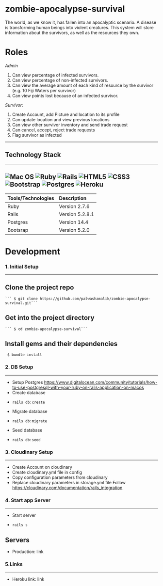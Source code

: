 # zombie-apocalypse-survival
The world, as we know it, has fallen into an apocalyptic scenario. A disease is transforming human beings into violent creatures. This system will store information about the survivors, as well as the resources they own.
# **Roles**
*Admin*
1. Can view percentage of infected survivors.
2. Can view percentage of non-infected survivors.
3. Can view the average amount of each kind of resource by the survivor (e.g. 10 Fiji Waters per survivor)
4. Can view points lost because of an infected survivor.

*Survivor*:
1. Create Account, add Picture and location to its profile
2. Can update location and view previous locations
3. Can view other survivor inventory and send trade request
4. Can cancel, accept, reject trade requests
5. Flag survivor as infected
---
## Technology Stack
---
![Mac OS](https://img.shields.io/badge/mac%20os-000000?style=for-the-badge&logo=macos&logoColor=F0F0F0)
![Ruby](https://img.shields.io/badge/ruby-%23CC342D.svg?style=for-the-badge&logo=ruby&logoColor=white)
![Rails](https://img.shields.io/badge/rails-%23CC0000.svg?style=for-the-badge&logo=ruby-on-rails&logoColor=white)
![HTML5](https://img.shields.io/badge/html5-%23E34F26.svg?style=for-the-badge&logo=html5&logoColor=white)
![CSS3](https://img.shields.io/badge/css3-%231572B6.svg?style=for-the-badge&logo=css3&logoColor=white)
![Bootstrap](https://img.shields.io/badge/Bootstrap-563D7C?style=for-the-badge&logo=bootstrap&logoColor=white)
![Postgres](https://img.shields.io/badge/postgres-%23316192.svg?style=for-the-badge&logo=postgresql&logoColor=white)
![Heroku](https://img.shields.io/badge/heroku-%23430098.svg?style=for-the-badge&logo=heroku&logoColor=white)
---
| Tools/Technologies  | Description    |
| :---                |:----           |
| Ruby                | Version 2.7.6  |
| Rails               | Version 5.2.8.1|
| Postgres            | Version 14.4   |
| Bootsrap            | Version 5.2.0  |
# Development
### 1. Initial Setup
--------------------
Clone the project repo
-
    ``` $ git clone https://github.com/palwashamalik/zombie-apocalypse-survival.git```
Get into the project directory
-
    ``` $ cd zombie-apocalypse-survival```
Install gems and their dependencies
-
   ``` $ bundle install```
 ### 2. DB Setup
 -------------------------------
 * Setup Postgres
    https://www.digitalocean.com/community/tutorials/how-to-use-postgresql-with-your-ruby-on-rails-application-on-macos
 * Create database
 -
    ``` rails db:create ```
 * Migrate database
 -
    ``` rails db:migrate ```
 * Seed database
 -
    ``` rails db:seed ```
 ### 3. Cloudinary Setup
 -------------------------------
 * Create Account on cloudinary
 * Create cloudinary.yml file in config
 * Copy configuration parameters from cloudinary
 * Replace cloudinary parameters in storage.yml file
 Follow https://cloudinary.com/documentation/rails_integration
 ### 4. Start app Server
 -------------------------------
 * Start server
 -
   ``` rails s ```
 ## Servers
* Production: link
 ### 5.Links
 ----------------------------
 * Heroku link: link
